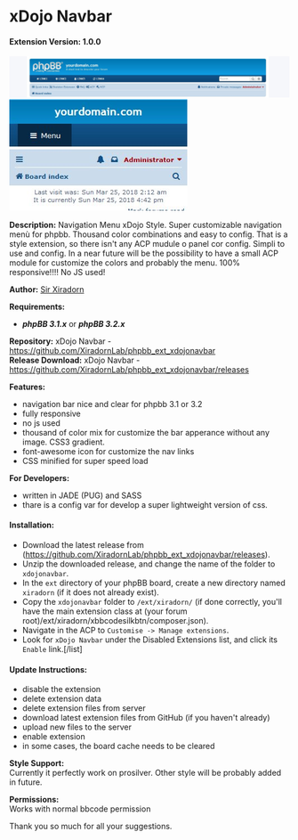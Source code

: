 # xDojo Navbar
#### Extension Version: 1.0.0  

![screen1](contrib/screen.jpg "screen1") 
![screen2](contrib/screen2.jpg "screen2")

**Description:** Navigation Menu xDojo Style. Super customizable navigation menù for phpbb. Thousand color combinations and easy to config. That is a style extension, so there isn't any ACP mudule o panel cor config. Simpli to use and config. In a near future will be the possibility to have a small ACP module for customize the colors and probably the menu. 100% responsive!!!! No JS used!  

**Author:** [Sir Xiradorn](https://github.com/Xiradorn "Tony Frost")

**Requirements:**  
* ***phpBB 3.1.x*** or ***phpBB 3.2.x***  

**Repository:** xDojo Navbar - https://github.com/XiradornLab/phpbb_ext_xdojonavbar  
**Release Download:** xDojo Navbar - https://github.com/XiradornLab/phpbb_ext_xdojonavbar/releases  

**Features:**  
* navigation bar nice and clear for phpbb 3.1 or 3.2
* fully responsive
* no js used
* thousand of color mix for customize the bar apperance without any image. CSS3 gradient.
* font-awesome icon for customize the nav links
* CSS minified for super speed load

**For Developers:**  
* written in JADE (PUG) and SASS
* thare is a config var for develop a super lightweight version of css. 

#### Installation:  
* Download the latest release from (https://github.com/XiradornLab/phpbb_ext_xdojonavbar/releases).
* Unzip the downloaded release, and change the name of the folder to `xdojonavbar`.
* In the `ext` directory of your phpBB board, create a new directory named `xiradorn` (if it does not already exist).
* Copy the `xdojonavbar` folder to `/ext/xiradorn/` (if done correctly, you'll have the main extension class at (your forum root)/ext/xiradorn/xbbcodesilkbtn/composer.json).
* Navigate in the ACP to `Customise -> Manage extensions`.
* Look for `xDojo Navbar` under the Disabled Extensions list, and click its `Enable` link.[/list]

#### Update Instructions:  
* disable the extension
* delete extension data
* delete extension files from server
* download latest extension files from GitHub (if you haven't already)
* upload new files to the server
* enable extension
* in some cases, the board cache needs to be cleared

**Style Support:**  
Currently it perfectly work on prosilver. Other style will be probably added in future.  

**Permissions:**  
Works with normal bbcode permission  

Thank you so much for all your suggestions.  